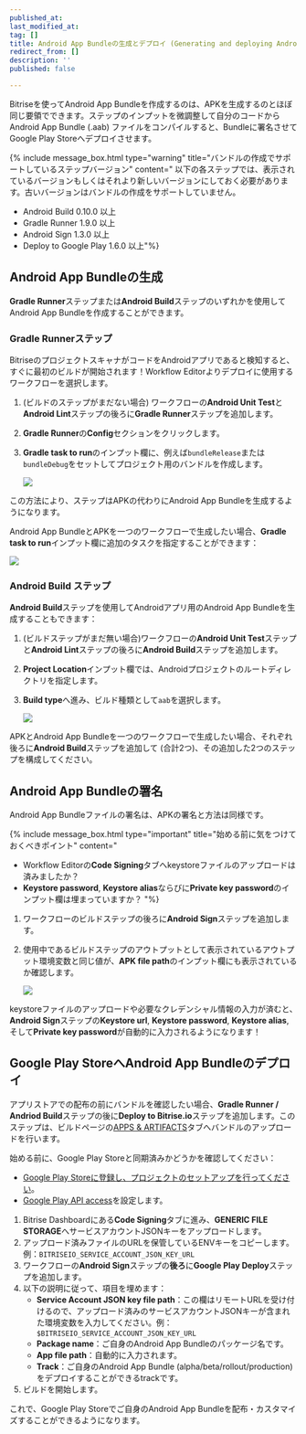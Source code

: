 ```yaml
---
published_at:
last_modified_at:
tag: []
title: Android App Bundleの生成とデプロイ (Generating and deploying Android app bundles)
redirect_from: []
description: ''
published: false

---
```

Bitriseを使ってAndroid App Bundleを作成するのは、APKを生成するのとほぼ同じ要領でできます。ステップのインプットを微調整して自分のコードからAndroid App Bundle (.aab) ファイルをコンパイルすると、Bundleに署名させてGoogle Play Storeへデプロイさせます。

{% include message_box.html type="warning" title="バンドルの作成でサポートしているステップバージョン" content=" 以下の各ステップでは、表示されているバージョンもしくはそれより新しいバージョンにしておく必要があります。古いバージョンはバンドルの作成をサポートしていません。

* Android Build 0.10.0 以上
* Gradle Runner 1.9.0 以上
* Android Sign 1.3.0 以上
* Deploy to Google Play 1.6.0 以上"%}

## Android App Bundleの生成

**Gradle Runner**ステップまたは**Android Build**ステップのいずれかを使用してAndroid App Bundleを作成することができます。

### Gradle Runnerステップ

BitriseのプロジェクトスキャナがコードをAndroidアプリであると検知すると、すぐに最初のビルドが開始されます！Workflow Editorよりデプロイに使用するワークフローを選択します。

1. (ビルドのステップがまだない場合) ワークフローの**Android Unit Test**と**Android Lint**ステップの後ろに**Gradle Runner**ステップを追加します。
2. **Gradle Runner**の**Config**セクションをクリックします。
3. **Gradle task to run**のインプット欄に、例えば`bundleRelease`または`bundleDebug`をセットしてプロジェクト用のバンドルを作成します。

   ![](/img/bundlerelease.jpg)

この方法により、ステップはAPKの代わりにAndroid App Bundleを生成するようになります。

Android App BundleとAPKを一つのワークフローで生成したい場合、**Gradle task to run**インプット欄に追加のタスクを指定することができます：

![](/img/assemble-bundle-gradle-runner.jpg)

### Android Build ステップ

**Android Build**ステップを使用してAndroidアプリ用のAndroid App Bundleを生成することもできます：

1. (ビルドステップがまだ無い場合)ワークフローの**Android Unit Test**ステップと**Android Lint**ステップの後ろに**Android Build**ステップを追加します。
2. **Project Location**インプット欄では、Androidプロジェクトのルートディレクトリを指定します。
3. **Build type**へ進み、ビルド種類として`aab`を選択します。

   ![](/img/android-build-aab-config.jpg)

APKとAndroid App Bundleを一つのワークフローで生成したい場合、それぞれ後ろに**Android Build**ステップを追加して (合計2つ)、その追加した2つのステップを構成してください。

## Android App Bundleの署名

Android App Bundleファイルの署名は、APKの署名と方法は同様です。

{% include message_box.html type="important" title="始める前に気をつけておくべきポイント" content="

* Workflow Editorの**Code Signing**タブへkeystoreファイルのアップロードは済みましたか？
* **Keystore password**, **Keystore alias**ならびに**Private key password**のインプット欄は埋まっていますか？ "%}

1. ワークフローのビルドステップの後ろに**Android Sign**ステップを追加します。
2. 使用中であるビルドステップのアウトプットとして表示されているアウトプット環境変数と同じ値が、**APK file path**のインプット欄にも表示されているか確認します。

   ![](/img/android-sign-aab-apk.jpg)

keystoreファイルのアップロードや必要なクレデンシャル情報の入力が済むと、**Android Sign**ステップの**Keystore url**, **Keystore password**, **Keystore alias**, そして**Private key password**が自動的に入力されるようになります！

## Google Play StoreへAndroid App Bundleのデプロイ

アプリストアでの配布の前にバンドルを確認したい場合、**Gradle Runner /** **Andriod Build**ステップの後に**Deploy to Bitrise.io**ステップを追加します。このステップは、ビルドページの[APPS & ARTIFACTS](https://devcenter.bitrise.io/builds/build-artifacts-online/)タブへバンドルのアップロードを行います。

始める前に、Google Play Storeと同期済みかどうかを確認してください：

* [Google Play Storeに登録し、プロジェクトのセットアップを行ってください](https://devcenter.bitrise.io/jp/deploy/android-deploy/deploying-android-apps/)。
* [Google Play API access](https://devcenter.bitrise.io/jp/deploy/android-deploy/deploying-android-apps/#google-play-api%E3%82%A2%E3%82%AF%E3%82%BB%E3%82%B9%E3%81%AE%E3%82%BB%E3%83%83%E3%83%88%E3%82%A2%E3%83%83%E3%83%97)を設定します。

1. Bitrise Dashboardにある**Code Signing**タブに進み、**GENERIC FILE STORAGE**へサービスアカウントJSONキーをアップロードします。
2. アップロード済みファイルのURLを保管しているENVキーをコピーします。  
   例：`BITRISEIO_SERVICE_ACCOUNT_JSON_KEY_URL`
3. ワークフローの**Android Sign**ステップの**後ろ**に**Google Play Deploy**ステップを追加します。
4. 以下の説明に従って、項目を埋めます：
   * **Service Account JSON key file path**：この欄はリモートURLを受け付けるので、アップロード済みのサービスアカウントJSONキーが含まれた環境変数を入力してください。例：`$BITRISEIO_SERVICE_ACCOUNT_JSON_KEY_URL`
   * **Package name**：ご自身のAndroid App Bundleのパッケージ名です。
   * **App file path**：自動的に入力されます。
   * **Track**：ご自身のAndroid App Bundle (alpha/beta/rollout/production) をデプロイすることができるtrackです。
5. ビルドを開始します。

これで、Google Play Storeでご自身のAndroid App Bundleを配布・カスタマイズすることができるようになります。